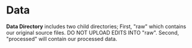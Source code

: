 # Data
**Data Directory** includes two child directories; First, "raw" which contains our original source files. DO NOT UPLOAD EDITS INTO "raw". Second, "processed" will contain our processed data.
